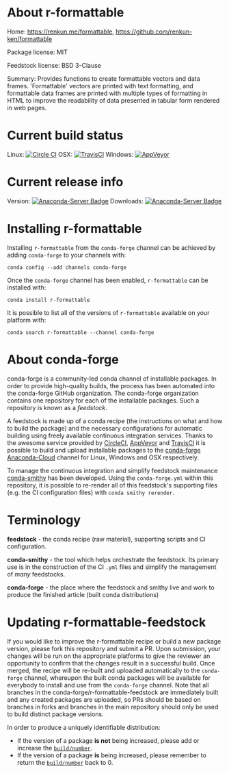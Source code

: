 About r-formattable
===================

Home: https://renkun.me/formattable, https://github.com/renkun-ken/formattable

Package license: MIT

Feedstock license: BSD 3-Clause

Summary: Provides functions to create formattable vectors and data frames. 'Formattable' vectors are printed with text formatting, and formattable data frames are printed with multiple types of formatting in HTML to improve the readability of data presented in tabular form rendered in web pages.



Current build status
====================

Linux: [![Circle CI](https://circleci.com/gh/conda-forge/r-formattable-feedstock.svg?style=shield)](https://circleci.com/gh/conda-forge/r-formattable-feedstock)
OSX: [![TravisCI](https://travis-ci.org/conda-forge/r-formattable-feedstock.svg?branch=master)](https://travis-ci.org/conda-forge/r-formattable-feedstock)
Windows: [![AppVeyor](https://ci.appveyor.com/api/projects/status/github/conda-forge/r-formattable-feedstock?svg=True)](https://ci.appveyor.com/project/conda-forge/r-formattable-feedstock/branch/master)

Current release info
====================
Version: [![Anaconda-Server Badge](https://anaconda.org/conda-forge/r-formattable/badges/version.svg)](https://anaconda.org/conda-forge/r-formattable)
Downloads: [![Anaconda-Server Badge](https://anaconda.org/conda-forge/r-formattable/badges/downloads.svg)](https://anaconda.org/conda-forge/r-formattable)

Installing r-formattable
========================

Installing `r-formattable` from the `conda-forge` channel can be achieved by adding `conda-forge` to your channels with:

```
conda config --add channels conda-forge
```

Once the `conda-forge` channel has been enabled, `r-formattable` can be installed with:

```
conda install r-formattable
```

It is possible to list all of the versions of `r-formattable` available on your platform with:

```
conda search r-formattable --channel conda-forge
```


About conda-forge
=================

conda-forge is a community-led conda channel of installable packages.
In order to provide high-quality builds, the process has been automated into the
conda-forge GitHub organization. The conda-forge organization contains one repository
for each of the installable packages. Such a repository is known as a *feedstock*.

A feedstock is made up of a conda recipe (the instructions on what and how to build
the package) and the necessary configurations for automatic building using freely
available continuous integration services. Thanks to the awesome service provided by
[CircleCI](https://circleci.com/), [AppVeyor](http://www.appveyor.com/)
and [TravisCI](https://travis-ci.org/) it is possible to build and upload installable
packages to the [conda-forge](https://anaconda.org/conda-forge)
[Anaconda-Cloud](http://docs.anaconda.org/) channel for Linux, Windows and OSX respectively.

To manage the continuous integration and simplify feedstock maintenance
[conda-smithy](http://github.com/conda-forge/conda-smithy) has been developed.
Using the ``conda-forge.yml`` within this repository, it is possible to re-render all of
this feedstock's supporting files (e.g. the CI configuration files) with ``conda smithy rerender``.


Terminology
===========

**feedstock** - the conda recipe (raw material), supporting scripts and CI configuration.

**conda-smithy** - the tool which helps orchestrate the feedstock.
                   Its primary use is in the construction of the CI ``.yml`` files
                   and simplify the management of *many* feedstocks.

**conda-forge** - the place where the feedstock and smithy live and work to
                  produce the finished article (built conda distributions)


Updating r-formattable-feedstock
================================

If you would like to improve the r-formattable recipe or build a new
package version, please fork this repository and submit a PR. Upon submission,
your changes will be run on the appropriate platforms to give the reviewer an
opportunity to confirm that the changes result in a successful build. Once
merged, the recipe will be re-built and uploaded automatically to the
`conda-forge` channel, whereupon the built conda packages will be available for
everybody to install and use from the `conda-forge` channel.
Note that all branches in the conda-forge/r-formattable-feedstock are
immediately built and any created packages are uploaded, so PRs should be based
on branches in forks and branches in the main repository should only be used to
build distinct package versions.

In order to produce a uniquely identifiable distribution:
 * If the version of a package **is not** being increased, please add or increase
   the [``build/number``](http://conda.pydata.org/docs/building/meta-yaml.html#build-number-and-string).
 * If the version of a package **is** being increased, please remember to return
   the [``build/number``](http://conda.pydata.org/docs/building/meta-yaml.html#build-number-and-string)
   back to 0.
